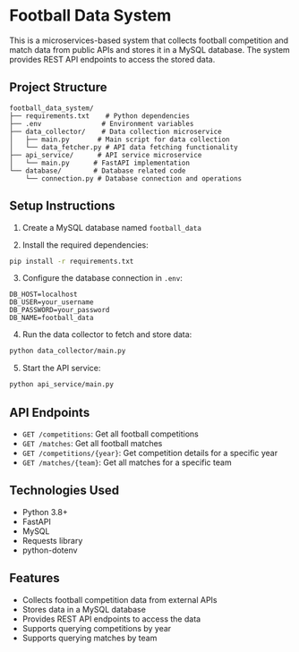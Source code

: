 # Football Data System

This is a microservices-based system that collects football competition and match data from public APIs and stores it in a MySQL database. The system provides REST API endpoints to access the stored data.

## Project Structure

```
football_data_system/
├── requirements.txt    # Python dependencies
├── .env               # Environment variables
├── data_collector/    # Data collection microservice
│   ├── main.py       # Main script for data collection
│   └── data_fetcher.py # API data fetching functionality
├── api_service/      # API service microservice
│   └── main.py      # FastAPI implementation
└── database/        # Database related code
    └── connection.py # Database connection and operations
```

## Setup Instructions

1. Create a MySQL database named `football_data`

2. Install the required dependencies:
```bash
pip install -r requirements.txt
```

3. Configure the database connection in `.env`:
```
DB_HOST=localhost
DB_USER=your_username
DB_PASSWORD=your_password
DB_NAME=football_data
```

4. Run the data collector to fetch and store data:
```bash
python data_collector/main.py
```

5. Start the API service:
```bash
python api_service/main.py
```

## API Endpoints

- `GET /competitions`: Get all football competitions
- `GET /matches`: Get all football matches
- `GET /competitions/{year}`: Get competition details for a specific year
- `GET /matches/{team}`: Get all matches for a specific team

## Technologies Used

- Python 3.8+
- FastAPI
- MySQL
- Requests library
- python-dotenv

## Features

- Collects football competition data from external APIs
- Stores data in a MySQL database
- Provides REST API endpoints to access the data
- Supports querying competitions by year
- Supports querying matches by team
